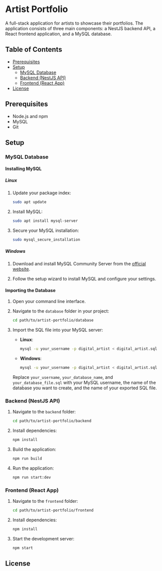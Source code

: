 # Artist Portfolio

A full-stack application for artists to showcase their portfolios. The application consists of three main components: a NestJS backend API, a React frontend application, and a MySQL database.

## Table of Contents

- [Prerequisites](#prerequisites)
- [Setup](#setup)
    - [MySQL Database](#mysql-database)
    - [Backend (NestJS API)](#backend-nestjs-api)
    - [Frontend (React App)](#frontend-react-app)
- [License](#license)

## Prerequisites

- Node.js and npm
- MySQL
- Git

## Setup

### MySQL Database

#### Installing MySQL

##### Linux

1. Update your package index:

    ```bash
    sudo apt update
    ```

2. Install MySQL:

    ```bash
    sudo apt install mysql-server
    ```

3. Secure your MySQL installation:

    ```bash
    sudo mysql_secure_installation
    ```

##### Windows

1. Download and install MySQL Community Server from the [official website](https://dev.mysql.com/downloads/windows/installer/8.0.html).

2. Follow the setup wizard to install MySQL and configure your settings.

#### Importing the Database

1. Open your command line interface.

2. Navigate to the `database` folder in your project:

    ```bash
    cd path/to/artist-portfolio/database
    ```

3. Import the SQL file into your MySQL server:

    - **Linux**:

      ```bash
      mysql -u your_username -p digital_artist < digital_artist.sql
      ```

    - **Windows**:

      ```bash
      mysql -u your_username -p digital_artist < digital_artist.sql
      ```

   Replace `your_username`, `your_database_name`, and `your_database_file.sql` with your MySQL username, the name of the database you want to create, and the name of your exported SQL file.

### Backend (NestJS API)

1. Navigate to the `backend` folder:

    ```bash
    cd path/to/artist-portfolio/backend
    ```

2. Install dependencies:

    ```bash
    npm install
    ```

3. Build the application:

    ```bash
    npm run build
    ```

4. Run the application:

    ```bash
    npm run start:dev
    ```

### Frontend (React App)

1. Navigate to the `frontend` folder:

    ```bash
    cd path/to/artist-portfolio/frontend
    ```

2. Install dependencies:

    ```bash
    npm install
    ```

3. Start the development server:

    ```bash
    npm start
    ```

## License

